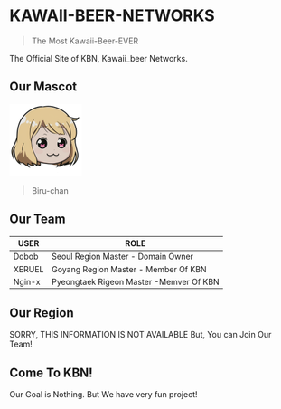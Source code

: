 # KAWAII-BEER-NETWORKS

> The Most Kawaii-Beer-EVER

The Official Site of KBN, Kawaii_beer Networks.

## Our Mascot

<img src="./biruchan.png" alt="Biru-chan" style="zoom:25%;" />  

> Biru-chan

## Our Team

| USER   | ROLE                                    |
| ------ | --------------------------------------- |
| Dobob  | Seoul Region Master - Domain Owner      |
| XERUEL | Goyang Region Master - Member Of KBN    |
| Ngin-x | Pyeongtaek Rigeon Master -Memver Of KBN |

## Our Region

SORRY, THIS INFORMATION IS NOT AVAILABLE
But, You can Join Our Team!

## Come To KBN!

Our Goal is Nothing. But We have very fun project!
